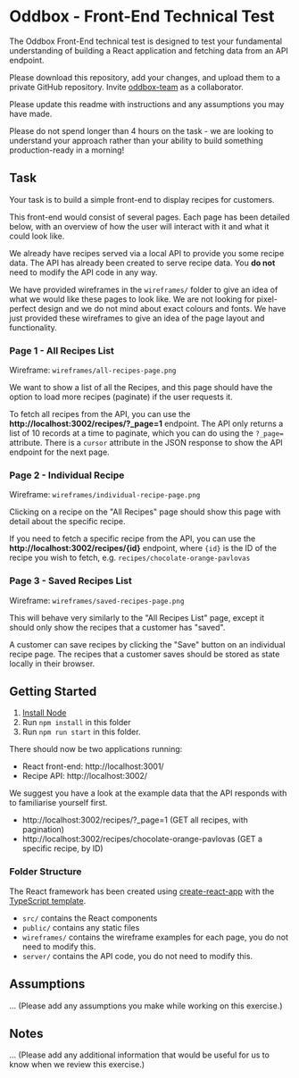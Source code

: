 # Oddbox - Front-End Technical Test

The Oddbox Front-End technical test is designed to test your fundamental understanding of building a React application and fetching data from an API endpoint.

Please download this repository, add your changes, and upload them to a private GitHub repository. Invite [oddbox-team](https://github.com/oddbox-team) as a collaborator.

Please update this readme with instructions and any assumptions you may have made.

Please do not spend longer than 4 hours on the task - we are looking to understand your approach rather than your ability to build something production-ready in a morning!

## Task

Your task is to build a simple front-end to display recipes for customers.

This front-end would consist of several pages. Each page has been detailed below, with an overview of how the user will interact with it and what it could look like.

We already have recipes served via a local API to provide you some recipe data. The API has already been created to serve recipe data. You **do not** need to modify the API code in any way. 

We have provided wireframes in the `wireframes/` folder to give an idea of what we would like these pages to look like. We are not looking for pixel-perfect design and we do not mind about exact colours and fonts. We have just provided these wireframes to give an idea of the page layout and functionality.

### Page 1 - All Recipes List

Wireframe: `wireframes/all-recipes-page.png`

We want to show a list of all the Recipes, and this page should have the option to load more recipes (paginate) if the user requests it. 

To fetch all recipes from the API, you can use the **http://localhost:3002/recipes/?_page=1** endpoint. The API only returns a list of 10 records at a time to paginate, which you can do using the `?_page=` attribute. There is a `cursor` attribute in the JSON response to show the API endpoint for the next page. 

### Page 2 - Individual Recipe

Wireframe: `wireframes/individual-recipe-page.png`

Clicking on a recipe on the "All Recipes" page should show this page with detail about the specific recipe. 

If you need to fetch a specific recipe from the API, you can use the **http://localhost:3002/recipes/{id}** endpoint, where `{id}` is the ID of the recipe you wish to fetch, e.g. `recipes/chocolate-orange-pavlovas`

### Page 3 - Saved Recipes List

Wireframe: `wireframes/saved-recipes-page.png`

This will behave very similarly to the "All Recipes List" page, except it should only show the recipes that a customer has "saved". 

A customer can save recipes by clicking the "Save" button on an individual recipe page. The recipes that a customer saves should be stored as state locally in their browser. 

## Getting Started

1. [Install Node](https://nodejs.org/en)
2. Run `npm install` in this folder
2. Run `npm run start` in this folder. 

There should now be two applications running:
* React front-end: http://localhost:3001/ 
* Recipe API: http://localhost:3002/

We suggest you have a look at the example data that the API responds with to familiarise yourself first.

* http://localhost:3002/recipes/?_page=1 (GET all recipes, with pagination)
* http://localhost:3002/recipes/chocolate-orange-pavlovas (GET a specific recipe, by ID)

### Folder Structure

The React framework has been created using [create-react-app](https://create-react-app.dev/) with the [TypeScript template](https://create-react-app.dev/docs/adding-typescript/). 

* `src/` contains the React components 
* `public/` contains any static files
* `wireframes/` contains the wireframe examples for each page, you do not need to modify this.
* `server/` contains the API code, you do not need to modify this.

## Assumptions

... (Please add any assumptions you make while working on this exercise.)

## Notes

... (Please add any additional information that would be useful for us to know when we review this exercise.)
